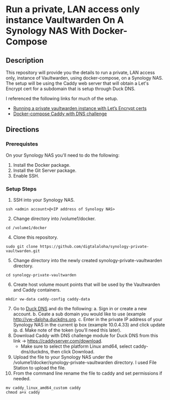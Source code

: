 # Run a private, LAN access only instance Vaultwarden On A Synology NAS With Docker-Compose

## Description

This repository will provide you the details to run a private, LAN access only, instance of Vaultwarden, using docker-compose, on a Synology NAS.  The setup will be using the Caddy web server that will obtain a Let's Encrypt cert for a subdomain that is setup through Duck DNS.

I referenced the following links for much of the setup.

* [Running a private vaultwarden instance with Let’s Encrypt certs](https://github.com/dani-garcia/vaultwarden/wiki/Running-a-private-vaultwarden-instance-with-Let%27s-Encrypt-certs)
* [Docker-compose Caddy with DNS challenge](https://github.com/dani-garcia/vaultwarden/wiki/Using-Docker-Compose#caddy-with-dns-challenge)

## Directions

### Prerequistes
On your Synology NAS you'll need to do the following:
1. Install the Docker package.
2. Install the Git Server package.
3. Enable SSH.

### Setup Steps
1. SSH into your Synology NAS.
```
ssh <admin account>@<IP address of Synology NAS>
```
2. Change directory into /volume1/docker. 
```
cd /volume1/docker
```
4. Clone this repository.
```
sudo git clone https://github.com/digtalaloha/synology-private-vaultwarden.git
```
5. Change directory into the newly created synology-private-vaultwarden directory.
```
cd synology-private-vaultwarden
```
6. Create host volume mount points that will be used by the Vaultwarden and Caddy containers.
```
mkdir vw-data caddy-config caddy-data
```
7. Go to [Duck DNS](https://www.duckdns.org) and do the following:
   a. Sign in or create a new account.
   b. Ceate a sub domain you would like to use (example http://vw-daloha.duckdns.org.
   c. Enter in the private IP address of your Synology NAS in the current ip box (example 10.0.4.33) and click update ip.
   d. Make note of the token (you'll need this later).
8. Download Caddy with DNS challenge module for Duck DNS from this link -> https://caddyserver.com/download.
   * Make sure to select the platform Linux amd64, select caddy-dns/duckdns, then click Download.
9. Upload the file to your Synology NAS under the /volume1/docker/synology-private-vaultwarden directory.  I used File Station to upload the file.
10. From the command line rename the file to caddy and set permissions if needed.
```
mv caddy_linux_amd64_custom caddy
chmod a+x caddy
```
